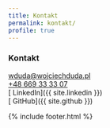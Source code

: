 ```yaml
---
title: Kontakt
permalink: kontakt/
profile: true
---
```


### Kontakt

[<i class="fa fa-envelope"></i> wduda@wojciechduda.pl](mailto:wduda@wojciechduda.pl)  
[<i class="fa fa-phone"></i> +48 669 33 33 07](tel:+48669333307)  
[<i class="fa fa-linkedin"></i> LinkedIn]({{ site.linkedin }})  
[<i class="fa fa-github"></i> GitHub]({{ site.github }})  

{% include footer.html %}
